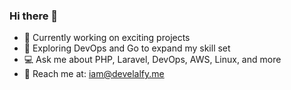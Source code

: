 ### Hi there 👋

- 🚀 Currently working on exciting projects  
- 📖 Exploring DevOps and Go to expand my skill set  
- 💻 Ask me about PHP, Laravel, DevOps, AWS, Linux, and more  
- 📩 Reach me at: [iam@develalfy.me](mailto:iam@develalfy.me)  